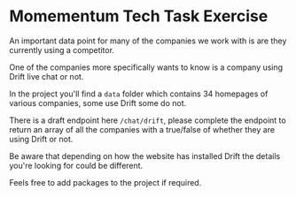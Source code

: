 # Momementum Tech Task Exercise

An important data point for many of the companies we work with is are they currently using a competitor.

One of the companies more specifically wants to know is a company using Drift live chat or not.

In the project you'll find a `data` folder which contains 34 homepages of various companies, some use Drift some do not.

There is a draft endpoint here `/chat/drift`, please complete the endpoint to return an array of all the companies with a true/false of whether they are using Drift or not.

Be aware that depending on how the website has installed Drift the details you're looking for could be different.

Feels free to add packages to the project if required.
